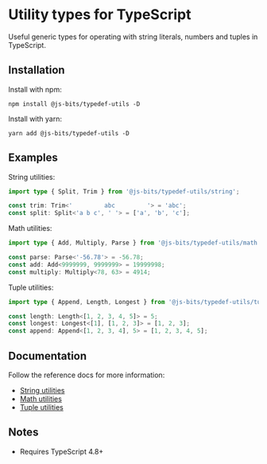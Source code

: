 # Utility types for TypeScript

Useful generic types for operating with string literals, numbers and tuples in TypeScript.

## Installation

Install with npm:

```
npm install @js-bits/typedef-utils -D
```

Install with yarn:

```
yarn add @js-bits/typedef-utils -D
```

## Examples

String utilities:

```typescript
import type { Split, Trim } from '@js-bits/typedef-utils/string';

const trim: Trim<'         abc         '> = 'abc';
const split: Split<'a b c', ' '> = ['a', 'b', 'c'];
```

Math utilities:

```typescript
import type { Add, Multiply, Parse } from '@js-bits/typedef-utils/math';

const parse: Parse<'-56.78'> = -56.78;
const add: Add<9999999, 9999999> = 19999998;
const multiply: Multiply<78, 63> = 4914;
```

Tuple utilities:

```typescript
import type { Append, Length, Longest } from '@js-bits/typedef-utils/tuple';

const length: Length<[1, 2, 3, 4, 5]> = 5;
const longest: Longest<[1], [1, 2, 3]> = [1, 2, 3];
const append: Append<[1, 2, 3, 4], 5> = [1, 2, 3, 4, 5];
```

## Documentation

Follow the reference docs for more information:

- [String utilities](docs/modules/string.md)
- [Math utilities](docs/modules/math.md)
- [Tuple utilities](docs/modules/tuple.md)

## Notes

- Requires TypeScript 4.8+
